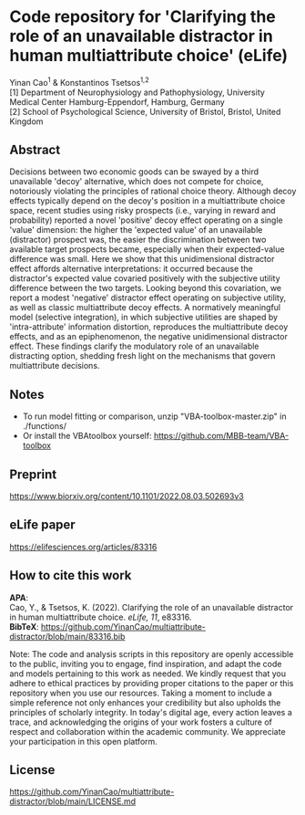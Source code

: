 # Code repository for 'Clarifying the role of an unavailable distractor in human multiattribute choice' (eLife)

Yinan Cao<sup>1</sup> & Konstantinos Tsetsos<sup>1,2</sup>  
[1] Department of Neurophysiology and Pathophysiology, University Medical Center Hamburg-Eppendorf, Hamburg, Germany  
[2] School of Psychological Science, University of Bristol, Bristol, United Kingdom

## Abstract
Decisions between two economic goods can be swayed by a third unavailable 'decoy' alternative, which does not compete for choice, notoriously violating the principles of rational choice theory. Although decoy effects typically depend on the decoy's position in a multiattribute choice space, recent studies using risky prospects (i.e., varying in reward and probability) reported a novel 'positive' decoy effect operating on a single 'value' dimension: the higher the 'expected value' of an unavailable (distractor) prospect was, the easier the discrimination between two available target prospects became, especially when their expected-value difference was small. Here we show that this unidimensional distractor effect affords alternative interpretations: it occurred because the distractor's expected value covaried positively with the subjective utility difference between the two targets. Looking beyond this covariation, we report a modest 'negative' distractor effect operating on subjective utility, as well as classic multiattribute decoy effects. A normatively meaningful model (selective integration), in which subjective utilities are shaped by 'intra-attribute' information distortion, reproduces the multiattribute decoy effects, and as an epiphenomenon, the negative unidimensional distractor effect. These findings clarify the modulatory role of an unavailable distracting option, shedding fresh light on the mechanisms that govern multiattribute decisions.

## Notes
- To run model fitting or comparison, unzip "VBA-toolbox-master.zip" in ./functions/  
- Or install the VBAtoolbox yourself: https://github.com/MBB-team/VBA-toolbox

## Preprint
https://www.biorxiv.org/content/10.1101/2022.08.03.502693v3

## eLife paper
https://elifesciences.org/articles/83316

## How to cite this work
**APA**:  
Cao, Y., & Tsetsos, K. (2022). Clarifying the role of an unavailable distractor in human multiattribute choice. *eLife, 11*, e83316.  
**BibTeX**: https://github.com/YinanCao/multiattribute-distractor/blob/main/83316.bib

Note: The code and analysis scripts in this repository are openly accessible to the public, inviting you to engage, find inspiration, and adapt the code and models pertaining to this work as needed. We kindly request that you adhere to ethical practices by providing proper citations to the paper or this repository when you use our resources. Taking a moment to include a simple reference not only enhances your credibility but also upholds the principles of scholarly integrity. In today's digital age, every action leaves a trace, and acknowledging the origins of your work fosters a culture of respect and collaboration within the academic community. We appreciate your participation in this open platform.

## License
https://github.com/YinanCao/multiattribute-distractor/blob/main/LICENSE.md

